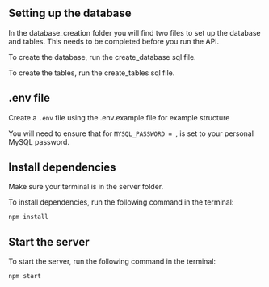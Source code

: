 ## Setting up the database

In the database_creation folder you will find two files to set up the database and tables. This needs to be completed before you run the API.

To create the database, run the create_database sql file.

To create the tables, run the create_tables sql file.

## .env file

Create a `.env` file using the .env.example file for example structure

You will need to ensure that for `MYSQL_PASSWORD = `, is set to your personal MySQL password.

## Install dependencies

Make sure your terminal is in the server folder.

To install dependencies, run the following command in the terminal:

```
npm install
```

## Start the server

To start the server, run the following command in the terminal:

```
npm start
```
